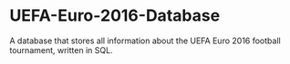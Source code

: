 # UEFA-Euro-2016-Database
A database that stores all information about the UEFA Euro 2016 football tournament, written in SQL.
